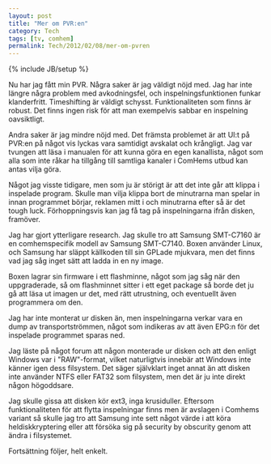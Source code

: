 ```yaml
---
layout: post
title: "Mer om PVR:en"
category: Tech
tags: [tv, comhem]
permalink: Tech/2012/02/08/mer-om-pvren
---
```

{% include JB/setup %}

Nu har jag fått min PVR. Några saker är jag väldigt nöjd med. Jag har inte längre några problem med avkodningsfel, och inspelningsfunktionen funkar klanderfritt. Timeshifting är väldigt schysst. Funktionaliteten som finns är robust. Det finns ingen risk för att man exempelvis sabbar en inspelning oavsiktligt.

Andra saker är jag mindre nöjd med. Det främsta problemet är att UI:t på PVR:en på något vis lyckas vara samtidigt avskalat och krångligt. Jag var tvungen att läsa i manualen för att kunna göra en egen kanallista, något som alla som inte råkar ha tillgång till samtliga kanaler i ComHems utbud kan antas vilja göra.

Något jag visste tidigare, men som ju är störigt är att det inte går att klippa i inspelade program. Skulle man vilja klippa bort de minutrarna man spelar in innan programmet börjar, reklamen mitt i och minutrarna efter så är det tough luck. Förhoppningsvis kan jag få tag på inspelningarna ifrån disken, framöver.

Jag har gjort ytterligare research. Jag skulle tro att Samsung SMT-C7160 är en comhemspecifik modell av Samsung SMT-C7140. Boxen använder Linux, och Samsung har släppt källkoden till sin GPLade mjukvara, men det finns vad jag såg inget sätt att ladda in en ny image.

Boxen lagrar sin firmware i ett flashminne, något som jag såg när den uppgraderade, så om flashminnet sitter i ett eget package så borde det ju gå att läsa ut imagen ur det, med rätt utrustning, och eventuellt även programmera om den.

Jag har inte monterat ur disken än, men inspelningarna verkar vara en dump av transportströmmen, något som indikeras av att även EPG:n för det inspelade programmet sparas ned.

Jag läste på något forum att någon monterade ur disken och att den enligt Windows var i "RAW"-format, vilket naturligtvis innebär att Windows inte känner igen dess filsystem. Det säger självklart inget annat än att disken inte använder NTFS eller FAT32 som filsystem, men det är ju inte direkt någon högoddsare.

Jag skulle gissa att disken kör ext3, inga krusiduller. Eftersom funktionaliteten för att flytta inspelningar finns men är avslagen i Comhems variant så skulle jag tro att Samsung inte sett något värde i att köra heldiskkryptering eller att försöka sig på security by obscurity genom att ändra i filsystemet.

Fortsättning följer, helt enkelt.